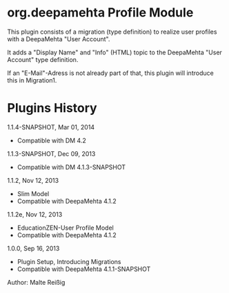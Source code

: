 
# org.deepamehta Profile Module

This plugin consists of a migration (type definition) to realize user profiles with a DeepaMehta "User Account". 

It adds a "Display Name" and "Info" (HTML) topic to the DeepaMehta "User Account" type definition.

If an "E-Mail"-Adress is not already part of that, this plugin will introduce this in Migration1.

# Plugins History

1.1.4-SNAPSHOT, Mar 01, 2014
- Compatible with DM 4.2

1.1.3-SNAPSHOT, Dec 09, 2013
- Compatible with DM 4.1.3-SNAPSHOT

1.1.2, Nov 12, 2013
- Slim Model
- Compatible with DeepaMehta 4.1.2

1.1.2e, Nov 12, 2013
- EducationZEN-User Profile Model
- Compatible with DeepaMehta 4.1.2

1.0.0, Sep 16, 2013

- Plugin Setup, Introducing Migrations
- Compatible with DeepaMehta 4.1.1-SNAPSHOT

Author: Malte Reißig

